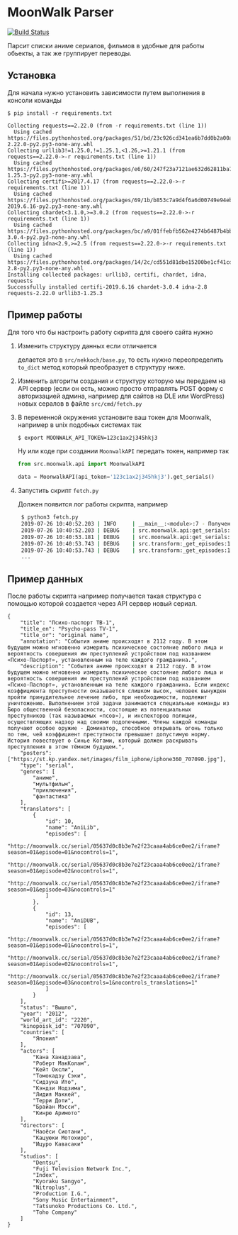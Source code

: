 # MoonWalk Parser

[![Build Status](https://travis-ci.org/nekko-ru/moonwalk-parser.svg?branch=master)](https://travis-ci.org/nekko-ru/moonwalk-parser)

Парсит списки аниме сериалов, фильмов в удобные для работы обьекты, а так же группирует переводы.

## Установка

Для начала нужно установить зависимости путем выполнения в консоли команды

```
$ pip install -r requirements.txt

Collecting requests==2.22.0 (from -r requirements.txt (line 1))
  Using cached https://files.pythonhosted.org/packages/51/bd/23c926cd341ea6b7dd0b2a00aba99ae0f828be89d72b2190f27c11d4b7fb/requests-2.22.0-py2.py3-none-any.whl
Collecting urllib3!=1.25.0,!=1.25.1,<1.26,>=1.21.1 (from requests==2.22.0->-r requirements.txt (line 1))
  Using cached https://files.pythonhosted.org/packages/e6/60/247f23a7121ae632d62811ba7f273d0e58972d75e58a94d329d51550a47d/urllib3-1.25.3-py2.py3-none-any.whl
Collecting certifi>=2017.4.17 (from requests==2.22.0->-r requirements.txt (line 1))
  Using cached https://files.pythonhosted.org/packages/69/1b/b853c7a9d4f6a6d00749e94eb6f3a041e342a885b87340b79c1ef73e3a78/certifi-2019.6.16-py2.py3-none-any.whl
Collecting chardet<3.1.0,>=3.0.2 (from requests==2.22.0->-r requirements.txt (line 1))
  Using cached https://files.pythonhosted.org/packages/bc/a9/01ffebfb562e4274b6487b4bb1ddec7ca55ec7510b22e4c51f14098443b8/chardet-3.0.4-py2.py3-none-any.whl
Collecting idna<2.9,>=2.5 (from requests==2.22.0->-r requirements.txt (line 1))
  Using cached https://files.pythonhosted.org/packages/14/2c/cd551d81dbe15200be1cf41cd03869a46fe7226e7450af7a6545bfc474c9/idna-2.8-py2.py3-none-any.whl
Installing collected packages: urllib3, certifi, chardet, idna, requests
Successfully installed certifi-2019.6.16 chardet-3.0.4 idna-2.8 requests-2.22.0 urllib3-1.25.3
```

## Пример работы

Для того что бы настроить работу скрипта для своего сайта нужно

1. Изменить структуру данных если отличается
   
   делается это в `src/nekkoch/base.py`, то есть нужно переопределить `to_dict` метод который преобразует в структуру ниже.
 
2. Изменить алгоритм создания и структуру которую мы передаем на API сервер (если он есть, можно просто отправлять POST форму с авторизацией админа, например для сайтов на DLE или WordPress) новых сералов в файле `src/cmd/fetch.py`

3. В переменной окружения установите ваш токен для Moonwalk, например в unix подобных системах так

    ```bash
    $ export MOONWALK_API_TOKEN=123c1ax2j345hkj3
    ```
    
    Ну или коде при создании `MoonwalkAPI` передать токен, например так
    
    ```python
    from src.moonwalk.api import MoonwalkAPI
    
    data = MoonwalkAPI(api_token='123c1ax2j345hkj3').get_serials()
    ```

4. Запустить скрипт `fetch.py`

   Должен появится лог работы скрипта, например
   ```bash
    $ python3 fetch.py
    2019-07-26 10:40:52.203 | INFO     | __main__:<module>:7 - Получение списка всех сериалов
    2019-07-26 10:40:52.203 | DEBUG    | src.moonwalk.api:get_serials:32 - выполнение запроса на получение списка сериалов
    2019-07-26 10:40:53.181 | DEBUG    | src.moonwalk.api:get_serials:38 - статус ответа 200
    2019-07-26 10:40:53.743 | DEBUG    | src.transform:_get_episodes:15 - Получение ссылок для 10 храбрецов
    2019-07-26 10:40:53.743 | DEBUG    | src.transform:_get_episodes:19 -  - сезон 1, кол-во серий 12
    ...
   ```
     
## Пример данных

После работы скрипта например получается такая структура с помощью которой создается через API сервер новый сериал.

```json5
{
	"title": "Психо-паспорт ТВ-1",
    "title_en": "Psycho-pass TV-1",
    "title_or": "original name",
    "annotation": "События аниме происходят в 2112 году. В этом будущем можно мгновенно измерить психическое состояние любого лица и вероятность совершения им преступлений устройством под названием «Психо-Паспорт», установленным на теле каждого гражданина.",
    "description": "События аниме происходят в 2112 году. В этом будущем можно мгновенно измерить психическое состояние любого лица и вероятность совершения им преступлений устройством под названием «Психо-Паспорт», установленным на теле каждого гражданина. Если индекс коэффициента преступности оказывается слишком высок, человек вынужден пройти принудительное лечение либо, при необходимости, подлежит уничтожению. Выполнением этой задачи занимаются специальные команды из Бюро общественной безопасности, состоящие из потенциальных преступников (так называемых «псов»), и инспекторов полиции, осуществляющих надзор над своими подопечными. Члены каждой команды получают особое оружие - Доминатор, способное открывать огонь только по тем, чей коэффициент преступности превышает допустимую норму. История повествует о Синье Когами, который должен раскрывать преступления в этом тёмном будущем.",
    "posters": ["https://st.kp.yandex.net/images/film_iphone/iphone360_707090.jpg"],
    "type": "serial",
    "genres": [
        "аниме",
        "мультфильм",
        "приключения",
        "фантастика"
    ],
    "translators": [
    	{
    		"id": 10,
    		"name": "AniLib",
    		"episodes": [
    		    "http://moonwalk.cc/serial/05637d0c8b3e7e2f23caaa4ab6ce0ee2/iframe?season=01&episode=01&nocontrols=1",
    		    "http://moonwalk.cc/serial/05637d0c8b3e7e2f23caaa4ab6ce0ee2/iframe?season=01&episode=02&nocontrols=1",
    		    "http://moonwalk.cc/serial/05637d0c8b3e7e2f23caaa4ab6ce0ee2/iframe?season=01&episode=03&nocontrols=1"
    		]
    	},
    	{
    		"id": 13,
    		"name": "AniDUB",
    		"episodes": [
    		    "http://moonwalk.cc/serial/05637d0c8b3e7e2f23caaa4ab6ce0ee2/iframe?season=01&episode=01&nocontrols=1",
    		    "http://moonwalk.cc/serial/05637d0c8b3e7e2f23caaa4ab6ce0ee2/iframe?season=01&episode=02&nocontrols=1",
    		    "http://moonwalk.cc/serial/05637d0c8b3e7e2f23caaa4ab6ce0ee2/iframe?season=01&episode=03&nocontrols=1&nocontrols_translations=1"
    		]
    	}		
    ],
    "status": "Вышло",
    "year": "2012",
    "world_art_id": "2220",
    "kinopoisk_id": "707090",
    "countries": [
        "Япония"
    ],
    "actors": [
        "Кана Ханадзава",
        "Роберт МакКолам",
        "Кейт Оксли",
        "Томокадзу Сэки",
        "Сидзука Ито",
        "Кэндзи Нодзима",
        "Лидия Маккей",
        "Терри Доти",
        "Брайан Мэсси",
        "Кинрю Аримото"
    ],
    "directors": [
        "Наоёси Сиотани",
        "Кацуюки Мотохиро",
        "Ицуро Кавасаки"
    ],
    "studios": [
        "Dentsu",
        "Fuji Television Network Inc.",
        "Index",
        "Kyoraku Sangyo",
        "Nitroplus",
        "Production I.G.",
        "Sony Music Entertainment",
        "Tatsunoko Productions Co. Ltd.",
        "Toho Company"
    ]
}
```
